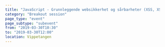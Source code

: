 ```yaml
---
title: "JavaScript - Grunnleggende websikkerhet og sårbarheter (XSS, XSRF, CORS)"
category: "Breakout session"
page_type: "event"
page_subtype: "subevent"
from: "2019-03-30T10:30"
to: "2019-03-30T12:00"
location: Vippetangen
---
```

